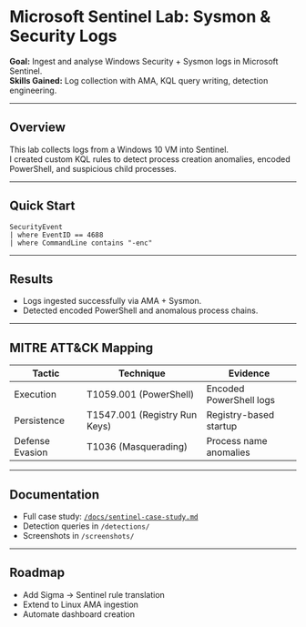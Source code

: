 # Microsoft Sentinel Lab: Sysmon & Security Logs

**Goal:** Ingest and analyse Windows Security + Sysmon logs in Microsoft Sentinel.  
**Skills Gained:** Log collection with AMA, KQL query writing, detection engineering.

---

## Overview
This lab collects logs from a Windows 10 VM into Sentinel.  
I created custom KQL rules to detect process creation anomalies, encoded PowerShell, and suspicious child processes.

---

## Quick Start
```kql
SecurityEvent
| where EventID == 4688
| where CommandLine contains "-enc"
```

---

## Results
- Logs ingested successfully via AMA + Sysmon.  
- Detected encoded PowerShell and anomalous process chains.  

---

## MITRE ATT&CK Mapping
| Tactic         | Technique                        | Evidence                 |
|----------------|----------------------------------|--------------------------|
| Execution      | T1059.001 (PowerShell)           | Encoded PowerShell logs  |
| Persistence    | T1547.001 (Registry Run Keys)    | Registry-based startup   |
| Defense Evasion| T1036 (Masquerading)             | Process name anomalies   |

---

## Documentation
- Full case study: [`/docs/sentinel-case-study.md`](docs/sentinel-case-study.md)  
- Detection queries in `/detections/`  
- Screenshots in `/screenshots/`

---

## Roadmap
- Add Sigma → Sentinel rule translation  
- Extend to Linux AMA ingestion  
- Automate dashboard creation
